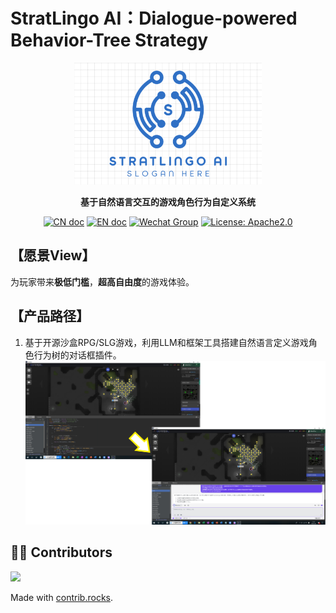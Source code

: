 # StratLingo AI：Dialogue-powered Behavior-Tree Strategy 
<p align="center">
<a href=""><img src="./logo.png" alt="MetaGPT logo: Enable GPT to work in software company, collaborating to tackle more complex tasks." width="300px"></a>
</p>

<p align="center">
<b>基于自然语言交互的游戏角色行为自定义系统</b>
</p>

<p align="center">
<a href="docs/README_CN.md"><img src="https://img.shields.io/badge/文档-中文版-blue.svg" alt="CN doc"></a>
<a href="README.md"><img src="https://img.shields.io/badge/document-English-blue.svg" alt="EN doc"></a>
<a href="https://github.com/AdamZmy/Rules-Project/blob/main/Wechat_Group.jpg"><img src="https://img.shields.io/badge/Wechat Group-微信测试群-#07C160.svg" alt="Wechat Group"></a>
<a href="http://www.apache.org/licenses/"><img src="https://img.shields.io/badge/license-Apache2.0-orange.svg" alt="License: Apache2.0"></a>
</p>

## 【愿景View】
为玩家带来**极低门槛**，**超高自由度**的游戏体验。


## 【产品路径】
1. 基于开源沙盒RPG/SLG游戏，利用LLM和框架工具搭建自然语言定义游戏角色行为树的对话框插件。
![Rules Concept](Rules_Concept.png)

## 👨‍💻‍ Contributors

<a href="https://github.com/AdamZmy/Rules-Project/graphs/contributors">
  <img src="https://contrib.rocks/image?repo=AdamZmy/Rules-Project" />
</a>

Made with [contrib.rocks](https://contrib.rocks).
